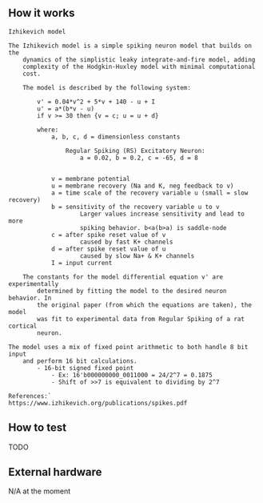 <!---
You can also include images in this folder and reference them in the markdown. 
Each image must be less than 512 kb in size, and the combined size of all images 
must be less than 1 MB.-->

## How it works

    Izhikevich model 

    The Izhikevich model is a simple spiking neuron model that builds on the 
        dynamics of the simplistic leaky integrate-and-fire model, adding 
        complexity of the Hodgkin-Huxley model with minimal computational 
        cost.

        The model is described by the following system:

            v' = 0.04*v^2 + 5*v + 140 - u + I
            u' = a*(b*v - u)
            if v >= 30 then {v = c; u = u + d}

            where: 
                a, b, c, d = dimensionless constants

                    Regular Spiking (RS) Excitatory Neuron:
                        a = 0.02, b = 0.2, c = -65, d = 8
    
                    
                v = membrane potential
                u = membrane recovery (Na and K, neg feedback to v)
                a = time scale of the recovery variable u (small = slow recovery)
                b = sensitivity of the recovery variable u to v
                        Larger values increase sensitivity and lead to more 
                        spiking behavior. b<a(b>a) is saddle-node
                c = after spike reset value of v
                        caused by fast K+ channels
                d = after spike reset value of u
                        caused by slow Na+ & K+ channels
                I = input current

        The constants for the model differential equation v' are experimentally
            determined by fitting the model to the desired neuron behavior. In 
            the original paper (from which the equations are taken), the model 
            was fit to experimental data from Regular Spiking of a rat cortical 
            neuron.

    The model uses a mix of fixed point arithmetic to both handle 8 bit input
        and perform 16 bit calculations. 
            - 16-bit signed fixed point
                - Ex: 16'b000000000_0011000 = 24/2^7 = 0.1875
                - Shift of >>7 is equivalent to dividing by 2^7

    References:`
    https://www.izhikevich.org/publications/spikes.pdf

## How to test

TODO

## External hardware

N/A at the moment
